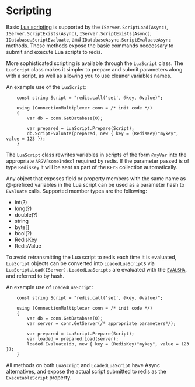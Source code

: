 ﻿Scripting
===

Basic [Lua scripting](http://redis.io/commands/EVAL) is supported by the `IServer.ScriptLoad(Async)`, `IServer.ScriptExists(Async)`, `IServer.ScriptExists(Async)`, `IDatabase.ScriptEvaluate`, and `IDatabaseAsync.ScriptEvaluateAsync` methods.
These methods expose the basic commands neccessary to submit and execute Lua scripts to redis.

More sophisticated scripting is available through the `LuaScript` class.  The `LuaScript` class makes it simpler to prepare and submit parameters along with a script, as well as allowing you to use 
cleaner variables names.

An example use of the `LuaScript`:

```
	const string Script = "redis.call('set', @key, @value)";

	using (ConnectionMultiplexer conn = /* init code */)
	{
		var db = conn.GetDatabase(0);

		var prepared = LuaScript.Prepare(Script);
		db.ScriptEvaluate(prepared, new { key = (RedisKey)"mykey", value = 123 });
	}
```

The `LuaScript` class rewrites variables in scripts of the form `@myVar` into the appropriate `ARGV[someIndex]` required by redis.  If the 
parameter passed is of type `RedisKey` it will be sent as part of the `KEYS` collection automatically.

Any object that exposes field or property members with the same name as @-prefixed variables in the Lua script can be used as a parameter hash to
`Evaluate` calls.  Supported member types are the following:

 - int(?)
 - long(?)
 - double(?)
 - string
 - byte[]
 - bool(?)
 - RedisKey
 - RedisValue


To avoid retransmitting the Lua script to redis each time it is evaluated, `LuaScript` objects can be converted into `LoadedLuaScript`s via `LuaScript.Load(IServer)`.
`LoadedLuaScripts` are evaluated with the [`EVALSHA`](http://redis.io/commands/evalsha), and referred to by hash.

An example use of `LoadedLuaScript`:

```
	const string Script = "redis.call('set', @key, @value)";

	using (ConnectionMultiplexer conn = /* init code */)
	{
		var db = conn.GetDatabase(0);
		var server = conn.GetServer(/* appropriate parameters*/);

		var prepared = LuaScript.Prepare(Script);
		var loaded = prepared.Load(server);
		loaded.Evaluate(db, new { key = (RedisKey)"mykey", value = 123 });
	}
```

All methods on both `LuaScript` and `LoadedLuaScript` have Async alternatives, and expose the actual script submitted to redis as the `ExecutableScript` property.